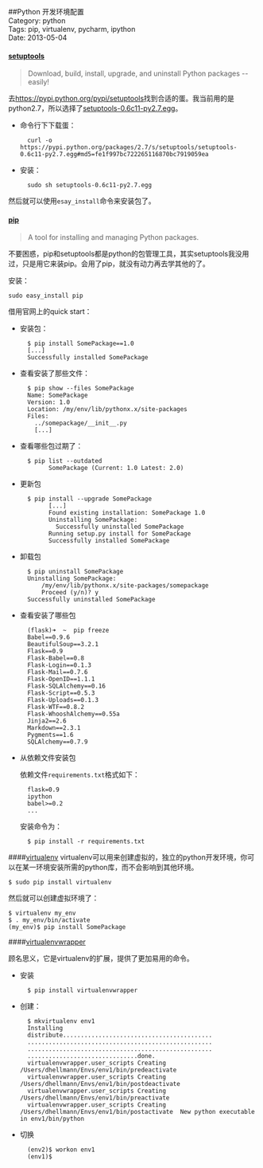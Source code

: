 ##Python 开发环境配置  
Category: python  
Tags: pip, virtualenv, pycharm, ipython  
Date: 2013-05-04




#### [setuptools][setuptools]
>Download, build, install, upgrade, and uninstall Python packages -- easily!

去<https://pypi.python.org/pypi/setuptools>找到合适的蛋。我当前用的是python2.7，所以选择了[setuptools-0.6c11-py2.7.egg][setuptools]。

* 命令行下下载蛋：

		curl -o https://pypi.python.org/packages/2.7/s/setuptools/setuptools-0.6c11-py2.7.egg#md5=fe1f997bc722265116870bc7919059ea

* 安装：


		sudo sh setuptools-0.6c11-py2.7.egg


然后就可以使用`esay_install`命令来安装包了。

[setuptools]: https://pypi.python.org/packages/2.7/s/setuptools/setuptools-0.6c11-py2.7.egg#md5=fe1f997bc722265116870bc7919059ea


#### [pip][pip]
>A tool for installing and managing Python packages.

不要困惑，pip和setuptools都是python的包管理工具，其实setuptools我没用过，只是用它来装pip。会用了pip，就没有动力再去学其他的了。

安装：

	sudo easy_install pip

	
借用官网上的quick start：

* 安装包：

        $ pip install SomePackage==1.0
        [...]
        Successfully installed SomePackage


* 查看安装了那些文件：

        $ pip show --files SomePackage
        Name: SomePackage
        Version: 1.0
        Location: /my/env/lib/pythonx.x/site-packages
        Files:
          ../somepackage/__init__.py
          [...]


* 查看哪些包过期了：

        $ pip list --outdated
              SomePackage (Current: 1.0 Latest: 2.0)

* 更新包

        $ pip install --upgrade SomePackage
              [...]
              Found existing installation: SomePackage 1.0
              Uninstalling SomePackage:
                Successfully uninstalled SomePackage
              Running setup.py install for SomePackage
              Successfully installed SomePackage


* 卸载包

        $ pip uninstall SomePackage
        Uninstalling SomePackage:
            /my/env/lib/pythonx.x/site-packages/somepackage
            Proceed (y/n)? y
        Successfully uninstalled SomePackage


* 查看安装了哪些包

        (flask)➜  ~  pip freeze
        Babel==0.9.6
        BeautifulSoup==3.2.1
        Flask==0.9
        Flask-Babel==0.8
        Flask-Login==0.1.3
        Flask-Mail==0.7.6
        Flask-OpenID==1.1.1
        Flask-SQLAlchemy==0.16
        Flask-Script==0.5.3
        Flask-Uploads==0.1.3
        Flask-WTF==0.8.2
        Flask-WhooshAlchemy==0.55a
        Jinja2==2.6
        Markdown==2.3.1
        Pygments==1.6
        SQLAlchemy==0.7.9

* 从依赖文件安装包

    依赖文件`requirements.txt`格式如下：

        flask=0.9
        ipython
        babel>=0.2
        ...


    安装命令为：

        $ pip install -r requirements.txt


[pip]: https://pypi.python.org/pypi/pip


####[virtualenv][virtualenv]
virtualenv可以用来创建虚拟的，独立的python开发环境，你可以在某一环境安装所需的python库，而不会影响到其他环境。

    $ sudo pip install virtualenv


然后就可以创建虚拟环境了：

    $ virtualenv my_env
    $ . my_env/bin/activate
    (my_env)$ pip install SomePackage

[virtualenv]:http://www.virtualenv.org/en/latest/


####[virtualenvwrapper][virtualenvwrapper]

顾名思义，它是virtualenv的扩展，提供了更加易用的命令。

* 安装

		$ pip install virtualenvwrapper

* 创建：

        $ mkvirtualenv env1
        Installing
        distribute..........................................
        ....................................................
        ....................................................
        ...............................done.
        virtualenvwrapper.user_scripts Creating /Users/dhellmann/Envs/env1/bin/predeactivate
        virtualenvwrapper.user_scripts Creating /Users/dhellmann/Envs/env1/bin/postdeactivate
        virtualenvwrapper.user_scripts Creating /Users/dhellmann/Envs/env1/bin/preactivate
        virtualenvwrapper.user_scripts Creating /Users/dhellmann/Envs/env1/bin/postactivate  New python executable in env1/bin/python


* 切换

        (env2)$ workon env1
        (env1)$

[virtualenvwrapper]: http://virtualenvwrapper.readthedocs.org/en/latest/